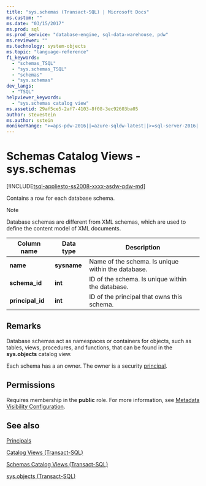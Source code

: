 ```yaml
---
title: "sys.schemas (Transact-SQL) | Microsoft Docs"
ms.custom: ""
ms.date: "03/15/2017"
ms.prod: sql
ms.prod_service: "database-engine, sql-data-warehouse, pdw"
ms.reviewer: ""
ms.technology: system-objects
ms.topic: "language-reference"
f1_keywords: 
  - "schemas_TSQL"
  - "sys.schemas_TSQL"
  - "schemas"
  - "sys.schemas"
dev_langs: 
  - "TSQL"
helpviewer_keywords: 
  - "sys.schemas catalog view"
ms.assetid: 29af5ce5-2af7-4103-8f08-3ec92603ba05
author: stevestein
ms.author: sstein
monikerRange: ">=aps-pdw-2016||=azure-sqldw-latest||>=sql-server-2016||=sqlallproducts-allversions||>=sql-server-linux-2017||=azuresqldb-mi-current"
---
```

# Schemas Catalog Views - sys.schemas
[!INCLUDE[tsql-appliesto-ss2008-xxxx-asdw-pdw-md](../../includes/tsql-appliesto-ss2008-xxxx-asdw-pdw-md.md)]

  Contains a row for each database schema.  
  
> [!NOTE]  
>  Database schemas are different from XML schemas, which are used to define the content model of XML documents.  
  
|Column name|Data type|Description|  
|-----------------|---------------|-----------------|  
|**name**|**sysname**|Name of the schema. Is unique within the database.|  
|**schema_id**|**int**|ID of the schema. Is unique within the database.|  
|**principal_id**|**int**|ID of the principal that owns this schema.|  
  
## Remarks  
Database schemas act as namespaces or containers for objects, such as tables, views, procedures, and functions, that can be found in the **sys.objects** catalog view.  

Each schema has a an owner. The owner is a security [principal](../../relational-databases/security/authentication-access/principals-database-engine.md).
  
## Permissions  
 Requires membership in the **public** role. For more information, see [Metadata Visibility Configuration](../../relational-databases/security/metadata-visibility-configuration.md).  
  
## See also  
[Principals](../../relational-databases/security/authentication-access/principals-database-engine.md)

[Catalog Views &#40;Transact-SQL&#41;](../../relational-databases/system-catalog-views/catalog-views-transact-sql.md)   

[Schemas Catalog Views &#40;Transact-SQL&#41;](https://msdn.microsoft.com/library/c516fb1c-b6ed-48ae-99c7-a78bc4336c8e)   

[sys.objects &#40;Transact-SQL&#41;](../../relational-databases/system-catalog-views/sys-objects-transact-sql.md)  
  
  
